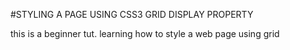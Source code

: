 #STYLING A PAGE USING CSS3 GRID DISPLAY PROPERTY

this is a beginner tut. learning how to style a web page using grid